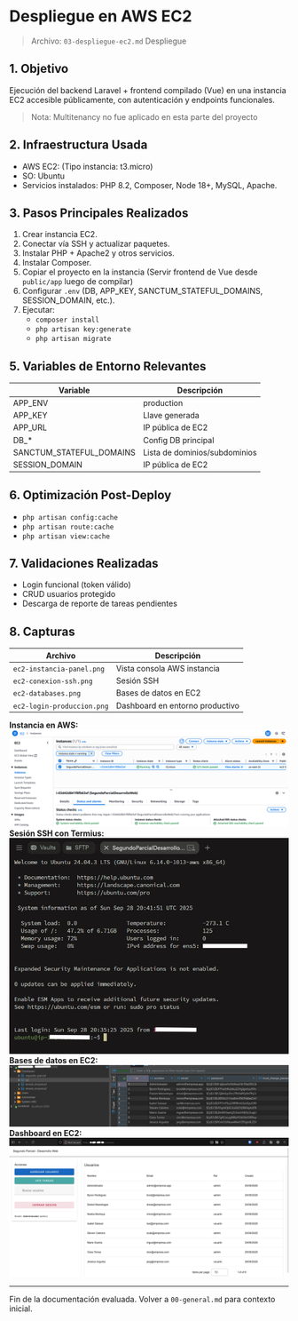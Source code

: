 # Despliegue en AWS EC2

> Archivo: `03-despliegue-ec2.md`
> Despliegue

## 1. Objetivo

Ejecución del backend Laravel + frontend compilado (Vue) en una instancia EC2 accesible públicamente, con autenticación y endpoints funcionales.

> Nota: Multitenancy no fue aplicado en esta parte del proyecto

## 2. Infraestructura Usada

-   AWS EC2: (Tipo instancia: t3.micro)
-   SO: Ubuntu
-   Servicios instalados: PHP 8.2, Composer, Node 18+, MySQL, Apache.

## 3. Pasos Principales Realizados

1. Crear instancia EC2.
2. Conectar vía SSH y actualizar paquetes.
3. Instalar PHP + Apache2 y otros servicios.
4. Instalar Composer.
5. Copiar el proyecto en la instancia (Servir frontend de Vue desde `public/app` luego de compilar)
6. Configurar `.env` (DB, APP_KEY, SANCTUM_STATEFUL_DOMAINS, SESSION_DOMAIN, etc.).
7. Ejecutar:
    - `composer install`
    - `php artisan key:generate`
    - `php artisan migrate`

## 5. Variables de Entorno Relevantes

| Variable                 | Descripción                   |
| ------------------------ | ----------------------------- |
| APP_ENV                  | production                    |
| APP_KEY                  | Llave generada                |
| APP_URL                  | IP pública de EC2             |
| DB\_\*                   | Config DB principal           |
| SANCTUM_STATEFUL_DOMAINS | Lista de dominios/subdominios |
| SESSION_DOMAIN           | IP pública de EC2             |

## 6. Optimización Post-Deploy

-   `php artisan config:cache`
-   `php artisan route:cache`
-   `php artisan view:cache`

## 7. Validaciones Realizadas

-   Login funcional (token válido)
-   CRUD usuarios protegido
-   Descarga de reporte de tareas pendientes

## 8. Capturas

| Archivo                    | Descripción                     |
| -------------------------- | ------------------------------- |
| `ec2-instancia-panel.png`  | Vista consola AWS instancia     |
| `ec2-conexion-ssh.png`     | Sesión SSH                      |
| `ec2-databases.png`        | Bases de datos en EC2           |
| `ec2-login-produccion.png` | Dashboard en entorno productivo |

**Instancia en AWS:**
![Instancia](images/ec2-instancia-panel.png)
**Sesión SSH con Termius:**
![SSH](images/ec2-conexion-ssh.png)
**Bases de datos en EC2:**
![Databases](images/ec2-databases.png)
**Dashboard en EC2:**
![Dashboard Prod](images/ec2-login-produccion.png)

---

Fin de la documentación evaluada. Volver a `00-general.md` para contexto inicial.
